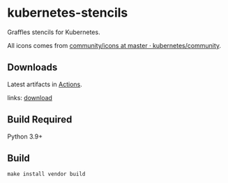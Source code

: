# kubernetes-stencils

Graffles stencils for Kubernetes.

All icons comes from [community/icons at master · kubernetes/community](https://github.com/kubernetes/community/tree/master/icons).


## Downloads

Latest artifacts in [Actions](https://github.com/alswl/kubernetes-stencils/actions).

links: [download](https://github.com/alswl/kubernetes-stencils/suites/2577404399/artifacts/56197586)


## Build Required

Python 3.9+


## Build

```
make install vendor build
```
